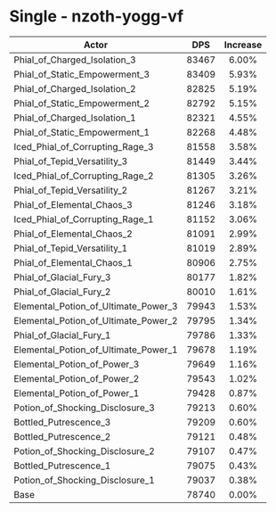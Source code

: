 # Single - nzoth-yogg-vf
| Actor | DPS | Increase |
|---|:---:|:---:|
|Phial_of_Charged_Isolation_3|83467|6.00%|
|Phial_of_Static_Empowerment_3|83409|5.93%|
|Phial_of_Charged_Isolation_2|82825|5.19%|
|Phial_of_Static_Empowerment_2|82792|5.15%|
|Phial_of_Charged_Isolation_1|82321|4.55%|
|Phial_of_Static_Empowerment_1|82268|4.48%|
|Iced_Phial_of_Corrupting_Rage_3|81558|3.58%|
|Phial_of_Tepid_Versatility_3|81449|3.44%|
|Iced_Phial_of_Corrupting_Rage_2|81305|3.26%|
|Phial_of_Tepid_Versatility_2|81267|3.21%|
|Phial_of_Elemental_Chaos_3|81246|3.18%|
|Iced_Phial_of_Corrupting_Rage_1|81152|3.06%|
|Phial_of_Elemental_Chaos_2|81091|2.99%|
|Phial_of_Tepid_Versatility_1|81019|2.89%|
|Phial_of_Elemental_Chaos_1|80906|2.75%|
|Phial_of_Glacial_Fury_3|80177|1.82%|
|Phial_of_Glacial_Fury_2|80010|1.61%|
|Elemental_Potion_of_Ultimate_Power_3|79943|1.53%|
|Elemental_Potion_of_Ultimate_Power_2|79795|1.34%|
|Phial_of_Glacial_Fury_1|79786|1.33%|
|Elemental_Potion_of_Ultimate_Power_1|79678|1.19%|
|Elemental_Potion_of_Power_3|79649|1.16%|
|Elemental_Potion_of_Power_2|79543|1.02%|
|Elemental_Potion_of_Power_1|79428|0.87%|
|Potion_of_Shocking_Disclosure_3|79213|0.60%|
|Bottled_Putrescence_3|79209|0.60%|
|Bottled_Putrescence_2|79121|0.48%|
|Potion_of_Shocking_Disclosure_2|79107|0.47%|
|Bottled_Putrescence_1|79075|0.43%|
|Potion_of_Shocking_Disclosure_1|79037|0.38%|
|Base|78740|0.00%|
